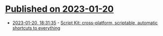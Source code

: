 # [Published on 2023-01-20](index.md)

* [2023-01-20, 18:31:35](https://news.ycombinator.com/item?id=34457508) - [Script Kit: cross-platform, scriptable, automatic shortcuts to everything](https://www.scriptkit.com/)
